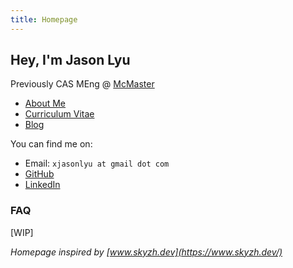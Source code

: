 ```yaml
---
title: Homepage
---
```


## Hey, I'm Jason Lyu

Previously CAS MEng @ [McMaster](https://www.mcmaster.ca/)

- [About Me](/about/)
- [Curriculum Vitae](/cv/)
- [Blog](/posts/)

You can find me on:

- Email: `xjasonlyu at gmail dot com`
- [GitHub](https://github.com/xjasonlyu)
- [LinkedIn](https://www.linkedin.com/feed/)
<!-- - [Twitter](https://twitter.com/twitter) -->

### FAQ

[WIP]

_Homepage inspired by [www.skyzh.dev](https://www.skyzh.dev/)_
